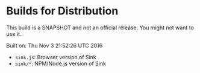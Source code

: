 # Builds for Distribution

This build is a SNAPSHOT and not an official release.  You might not want to use it.

Built on: Thu Nov  3 21:52:26 UTC 2016

* `sink.js`: Browser version of Sink
* `sink/*`: NPM/Node.js version of Sink

